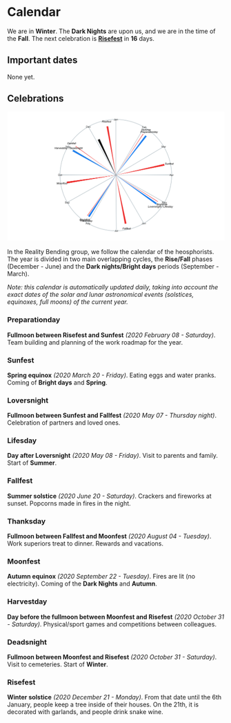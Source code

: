 
# Calendar

We are in **Winter**. The **Dark Nights** are upon us, and we are in the
time of the **Fall**. The next celebration is
[**Risefest**](https://github.com/RealityBending/Calendar#Risefest) in
**16** days.

## Important dates

None yet.

## Celebrations

![](calendar_plot-1.png)<!-- -->

In the Reality Bending group, we follow the calendar of the
heosphorists. The year is divided in two main overlapping cycles, the
**Rise/Fall** phases (December - June) and the **Dark nights/Bright
days** periods (September - March).

*Note: this calendar is automatically updated daily, taking into account
the exact dates of the solar and lunar astronomical events (solstices,
equinoxes, full moons) of the current year.*

### Preparationday

**Fullmoon between Risefest and Sunfest** *(2020 February 08 -
Saturday)*. Team building and planning of the work roadmap for the year.

### Sunfest

**Spring equinox** *(2020 March 20 - Friday)*. Eating eggs and water
pranks. Coming of **Bright days** and **Spring**.

### Loversnight

**Fullmoon between Sunfest and Fallfest** *(2020 May 07 - Thursday
night)*. Celebration of partners and loved ones.

### Lifesday

**Day after Loversnight** *(2020 May 08 - Friday)*. Visit to parents and
family. Start of **Summer**.

### Fallfest

**Summer solstice** *(2020 June 20 - Saturday)*. Crackers and fireworks
at sunset. Popcorns made in fires in the night.

### Thanksday

**Fullmoon between Fallfest and Moonfest** *(2020 August 04 - Tuesday)*.
Work superiors treat to dinner. Rewards and vacations.

### Moonfest

**Autumn equinox** *(2020 September 22 - Tuesday)*. Fires are lit (no
electricity). Coming of the **Dark Nights** and **Autumn**.

### Harvestday

**Day before the fullmoon between Moonfest and Risefest** *(2020 October
31 - Saturday)*. Physical/sport games and competitions between
colleagues.

### Deadsnight

**Fullmoon between Moonfest and Risefest** *(2020 October 31 -
Saturday)*. Visit to cemeteries. Start of **Winter**.

### Risefest

**Winter solstice** *(2020 December 21 - Monday)*. From that date until
the 6th January, people keep a tree inside of their houses. On the 21th,
it is decorated with garlands, and people drink snake wine.
